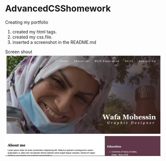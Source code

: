 # AdvancedCSShomework

Creating my portfolio 

1) created my html tags.
2) created my css.file.
3) inserted a screenshot in the README.md 

Screen shout 
![Wafa Portfillio](professionalPortfolio/images/WafaPortfilio.png)





